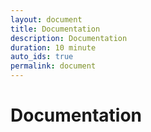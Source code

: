 ```yaml
---
layout: document
title: Documentation
description: Documentation
duration: 10 minute
auto_ids: true
permalink: document
---
```


# Documentation